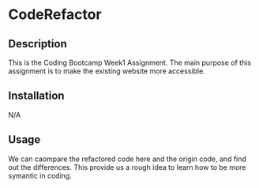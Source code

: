 # CodeRefactor

## Description

This is the Coding Bootcamp Week1 Assignment.
The main purpose of this assignment is to make the existing website more accessible.

## Installation

N/A

## Usage

We can caompare the refactored code here and the origin code, and find out the differences.
This provide us a rough idea to learn how to be more symantic in coding.




